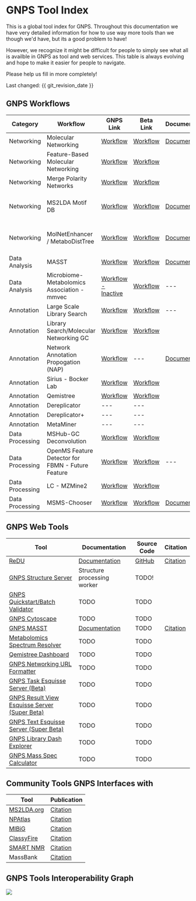 # GNPS Tool Index

This is a global tool index for GNPS. Throughout this documentation we have very detailed information for how to use way more tools than we though we'd have, but its a good problem to have!

However, we recognize it might be difficult for people to simply see what all is availble in GNPS as tool and web services. This table is always evolving and hope to make it easier for people to navigate. 

Please help us fill in more completely!

Last changed: {{ git_revision_date }}

## GNPS Workflows

| Category  | Workflow  | GNPS Link  | Beta Link  | Documentation | Source Code | Citation | 
|---|---|---|---|---|---|---|
| Networking | Molecular Networking  | [Workflow](https://gnps.ucsd.edu/ProteoSAFe/index.jsp?params=%7B%22workflow%22:%22METABOLOMICS-SNETS-V2%22,%22library_on_server%22:%22d.speclibs;%22%7D)  | [Workflow](https://proteomics2.ucsd.edu/ProteoSAFe/index.jsp?params=%7B%22workflow%22:%22METABOLOMICS-SNETS-V2%22,%22library_on_server%22:%22d.speclibs;%22%7D) | [Documentation](networking.md) | [Github](https://github.com/CCMS-UCSD/GNPS_Workflows/tree/master/metabolomics-snets-v2) | [Citation](https://www.nature.com/articles/nbt.3597) |
| Networking | Feature-Based Molecular Networking  | [Workflow](https://gnps.ucsd.edu/ProteoSAFe/index.jsp?params=%7B%22workflow%22:%22FEATURE-BASED-MOLECULAR-NETWORKING%22,%22library_on_server%22:%22d.speclibs;%22%7D)   | [Workflow](https://proteomics2.ucsd.edu/ProteoSAFe/index.jsp?params=%7B%22workflow%22:%22FEATURE-BASED-MOLECULAR-NETWORKING%22,%22library_on_server%22:%22d.speclibs;%22%7D) |
| Networking | Merge Polarity Networks  | [Workflow](https://gnps.ucsd.edu/ProteoSAFe/index.jsp?params=%7B%22workflow%22:%22MERGE_NETWORKS_POLARITY%22%7D)   | [Workflow](https://proteomics2.ucsd.edu/ProteoSAFe/index.jsp?params=%7B%22workflow%22:%22MERGE_NETWORKS_POLARITY%22%7D) | 
| Networking | MS2LDA Motif DB  | [Workflow](https://gnps.ucsd.edu/ProteoSAFe/index.jsp?params=%7B%22workflow%22:%22MS2LDA_MOTIFDB%22%7D)   | [Workflow](https://proteomics2.ucsd.edu/ProteoSAFe/index.jsp?params=%7B%22workflow%22:%22MS2LDA_MOTIFDB%22%7D) | [Documentation](ms2lda.md) |  [Github-ms2lda](https://github.com/sdrogers/lda), [Github-ms2ldaviz](https://github.com/sdrogers/ms2ldaviz)  | [Citation-ms2lda](https://www.pnas.org/content/113/48/13738), [Citation-ms2ldaviz](https://academic.oup.com/bioinformatics/article/34/2/317/4158166) |
| Networking | MolNetEnhancer / MetaboDistTree  | [Workflow](https://gnps.ucsd.edu/ProteoSAFe/index.jsp?params=%7B%22workflow%22:%22MOLNETENHANCER%22%7D)   | [Workflow](https://proteomics2.ucsd.edu/ProteoSAFe/index.jsp?params=%7B%22workflow%22:%22MOLNETENHANCER%22%7D) | [Documentation](molnetenhancer.md)|  [Github-MolNetEnhancer](https://github.com/madeleineernst/pyMolNetEnhancer), [Github-MetaboDistTrees](https://github.com/madeleineernst/MetaboDistTrees) | [Citation](https://www.mdpi.com/2218-1989/9/7/144) |
| Data Analysis | MASST  | [Workflow](https://gnps.ucsd.edu/ProteoSAFe/index.jsp?params=%7B%22workflow%22:%22SEARCH_SINGLE_SPECTRUM%22,%22library_on_server%22:%22d.speclibs;%22%7D)   | [Workflow](https://proteomics2.ucsd.edu/ProteoSAFe/index.jsp?params=%7B%22workflow%22:%22SEARCH_SINGLE_SPECTRUM%22,%22library_on_server%22:%22d.speclibs;%22%7D) |[Documentation](https://ccms-ucsd.github.io/GNPSDocumentation/masst/)|---|[Citation](https://www.nature.com/articles/s41587-019-0375-9)|
| Data Analysis | Microbiome-Metabolomics Association - mmvec  | [Workflow - Inactive](https://gnps.ucsd.edu/ProteoSAFe/index.jsp?params=%7B%22workflow%22:%22MMVEC%22%7D)   | [Workflow](https://proteomics2.ucsd.edu/ProteoSAFe/index.jsp?params=%7B%22workflow%22:%22MMVEC%22%7D) |---|
| Annotation | Large Scale Library Search  | [Workflow](https://gnps.ucsd.edu/ProteoSAFe/index.jsp?params=%7B%22workflow%22:%22MOLECULAR-LIBRARYSEARCH-V2%22,%22library_on_server%22:%22d.speclibs;%22%7D)   | [Workflow](https://proteomics2.ucsd.edu/ProteoSAFe/index.jsp?params=%7B%22workflow%22:%22MOLECULAR-LIBRARYSEARCH-V2%22,%22library_on_server%22:%22d.speclibs;%22%7D) |---| 
| Annotation | Library Search/Molecular Networking GC  | [Workflow](https://gnps.ucsd.edu/ProteoSAFe/index.jsp?params=%7B%22workflow%22:%22MOLECULAR-LIBRARYSEARCH-GC%22%7D)   | [Workflow](https://proteomics2.ucsd.edu/ProteoSAFe/index.jsp?params=%7B%22workflow%22:%22MOLECULAR-LIBRARYSEARCH-GC%22%7D) |
| Annotation | Network Annotation Propogation (NAP) | [Workflow](https://proteomics2.ucsd.edu/ProteoSAFe/?params=%7B%22workflow%22:%22NAP_CCMS2%22%7D) | --- | [Documentation](nap.md) | [GitHub](https://github.com/DorresteinLaboratory/NAP_ProteoSAFe/) | [Citation](https://journals.plos.org/ploscompbiol/article?id=10.1371/journal.pcbi.1006089) |
| Annotation | Sirius - Bocker Lab | [Workflow](https://gnps.ucsd.edu/ProteoSAFe/index.jsp?params=%7B%22workflow%22:%22SIRIUS%22%7D)   | [Workflow](https://proteomics2.ucsd.edu/ProteoSAFe/index.jsp?params=%7B%22workflow%22:%22SIRIUS%22%7D) |
| Annotation | Qemistree | [Workflow](https://gnps.ucsd.edu/ProteoSAFe/index.jsp?params=%7B%22workflow%22:%22QEMISTREE%22%7D)   | [Workflow](https://proteomics2.ucsd.edu/ProteoSAFe/index.jsp?params=%7B%22workflow%22:%22QEMISTREE%22%7D) |
| Annotation | Dereplicator | --- | --- |
| Annotation | Dereplicator+ | --- | --- |
| Annotation | MetaMiner | --- | --- |
| Data Processing | MSHub-GC Deconvolution  | [Workflow](https://gnps.ucsd.edu/ProteoSAFe/index.jsp?params=%7B"workflow":"MSHUB-GC"%7D)   | [Workflow](https://proteomics2.ucsd.edu/ProteoSAFe/index.jsp?params=%7B"workflow":"MSHUB-GC"%7D) | 
| Data Processing | OpenMS Feature Detector for FBMN - Future Feature  | [Workflow]()   | [Workflow]() |---|
| Data Processing | LC - MZMine2 | [Workflow](https://gnps.ucsd.edu/ProteoSAFe/index.jsp?params=%7B%22workflow%22:%22LC_MZMINE2%22%7D) | [Workflow](https://proteomics2.ucsd.edu/ProteoSAFe/index.jsp?params=%7B%22workflow%22:%22LC_MZMINE2%22%7D) |
| Data Processing | MSMS-Chooser  | [Workflow](https://gnps.ucsd.edu/ProteoSAFe/index.jsp?params=%7B%22workflow%22:%22MSMS-CHOOSER%22%7D)   | [Workflow](https://proteomics2.ucsd.edu/ProteoSAFe/index.jsp?params=%7B%22workflow%22:%22MSMS-CHOOSER%22%7D) |[Documentation](https://ccms-ucsd.github.io/GNPSDocumentation/msmschooser/)| [Github](https://github.com/CCMS-UCSD/GNPS_Workflows/tree/master/msms-chooser) |[Citation](https://onlinelibrary.wiley.com/doi/abs/10.1002/rcm.8725)| 


## GNPS Web Tools


| Tool  | Documentation | Source Code | Citation |
|---|---|---|---|
| [ReDU](https://redu.ucsd.edu/) | [Documentation](https://mwang87.github.io/ReDU-MS2-Documentation/) | [GitHub](https://github.com/mwang87/ReDU-MS2-GNPS) | [Citation](https://www.biorxiv.org/content/10.1101/750471v1)|
| [GNPS Structure Server](https://gnps-structure.ucsd.edu/) | Structure processing worker | TODO! |
| [GNPS Quickstart/Batch Validator](https://gnps-quickstart.ucsd.edu) | TODO | TODO |
| [GNPS Cytoscape](https://gnps-cytoscape.ucsd.edu) | TODO | TODO |
| [GNPS MASST](https://masst.ucsd.edu) | [Documentation](https://ccms-ucsd.github.io/GNPSDocumentation/masst/) | TODO | [Citation](https://www.nature.com/articles/s41587-019-0375-9)|
| [Metabolomics Spectrum Resolver](https://metabolomics-usi.ucsd.edu) | TODO | TODO |
| [Qemistree Dashboard](https://qemistree.ucsd.edu) | TODO | TODO |
| [GNPS Networking URL Formatter](https://gnps-urlworkflow.herokuapp.com/) | TODO | TODO |
| [GNPS Task Esquisse Server (Beta)](http://dorresteintesthub.ucsd.edu:8347/) | TODO | TODO |
| [GNPS Result View Esquisse Server (Super Beta)](http://dorresteintesthub.ucsd.edu:8359/) | TODO | TODO |
| [GNPS Text Esquisse Server (Super Beta)](https://gnps.shinyapps.io/text_entry/) | TODO | TODO |
| [GNPS Library Dash Explorer](http://dorresteinappshub.ucsd.edu:6546/) | TODO | TODO |
| [GNPS Mass Spec Calculator](https://gnps-masscalculator.herokuapp.com/) | TODO | TODO |

## Community Tools GNPS Interfaces with

| Tool  | Publication |
|---|---|
| [MS2LDA.org](http://ms2lda.org/) | [Citation](https://academic.oup.com/bioinformatics/article/34/2/317/4158166) |
| [NPAtlas](https://www.npatlas.org/joomla/) | [Citation](https://pubs.acs.org/doi/10.1021/acscentsci.9b00806) |
| [MIBiG](https://mibig.secondarymetabolites.org/) | [Citation](https://academic.oup.com/nar/article/48/D1/D454/5587631) |
| [ClassyFire](http://classyfire.wishartlab.com/) | [Citation](https://jcheminf.biomedcentral.com/articles/10.1186/s13321-016-0174-y) |
| [SMART NMR](http://smart.ucsd.edu) | [Citation](https://pubs.acs.org/doi/abs/10.1021/jacs.9b13786) |
| MassBank | [Citation](https://onlinelibrary.wiley.com/doi/full/10.1002/jms.1777?casa_token=Wr51kpu9hCgAAAAA%3AERBV24GFextLVnW0J4SDcdJAskSYG2eqf2tgh8AUBeowVLnKBErbLqJxEzOQJUz2MqrI5dKr47zSVXw) | 

## GNPS Tools Interoperability Graph

[![](https://mermaid.ink/img/eyJjb2RlIjoiZ3JhcGggVERcblx0SW5wdXRHQ0RhdGEoR0MgTWFzcyBTcGVjdHJvbWV0cnkgRGF0YSkgLS0-IE1TSFVCW0dOUFMgLSBNU0h1YiBEZXZvbnZvbHV0aW9uXVxuXHRNU0hVQiAtLT4gR0NMaWJyYXJ5W0dOUFMgLSBHQyBMaWJyYXJ5IFNlYXJjaCBhbmQgTmV0d29ya2luZ11cblx0R0NMaWJyYXJ5IC0tPiBRaWltZTJQQ09BXG5cblx0SW5wdXRMQ0RhdGEoTEMgTVMvTVMgVmVuZG9yIE1hc3MgU3BlY3Ryb21ldHJ5IERhdGEpIC0tPiBNU0NvbnZlcnRbTVNDb252ZXJ0XVxuXHRJbnB1dExDRGF0YSAtLT4gUXVpY2tzdGFydFtHTlBTIFF1aWNrc3RhcnRdXG5cdFF1aWNrc3RhcnQgLS0-IE9wZW5Gb3JtYXRzKE9wZW4gbXpNTCBGb3JtYXQpXG5cdE1TQ29udmVydCAtLT4gT3BlbkZvcm1hdHNcblx0T3BlbkZvcm1hdHMgLS0-IERlcmVwbGljYXRvclxuXHRPcGVuRm9ybWF0cyAtLT4gRGVyZXBsaWNhdG9yK1xuXHRPcGVuRm9ybWF0cyAtLT4gTGlicmFyeVNlYXJjaChHTlBTIC0gU3BlY3RyYWwgTGlicmFyeSBTZWFyY2gpXG5cdE9wZW5Gb3JtYXRzIC0tPiBNU01TLUNob29zZXIgLS0-IEdOUFNMaWJyYXJ5W0dOUFMgUHVibGljIFNwZWN0cmFsIExpYnJhcmlyZXNdXG5cdE9wZW5Gb3JtYXRzIC0tPiBHTlBTTGlicmFyeVtHTlBTIFB1YmxpYyBTcGVjdHJhbCBMaWJyYXJpcmVzXVxuXHRPcGVuRm9ybWF0cyAtLT4gQ2xhc3NpY2FsTmV0d29ya2luZ1tHTlBTIENsYXNzaWNhbCBNb2xlY3VsYXIgTmV0d29ya2luZ11cblx0T3BlbkZvcm1hdHMgLS0-IE1abWluZTJbTVptaW5lMiBGZWF0dXJlIEZpbmRpbmddIC0tPiBGQk1OXG5cdE9wZW5Gb3JtYXRzIC0tPiBPcGVuTVNbT3Blbk1TIEZlYXR1cmUgRmluZGluZ10gLS0-IEZCTU5cblx0T3BlbkZvcm1hdHMgLS0-IFhDTVNbWENNUyBGZWF0dXJlIEZpbmRpbmddIC0tPiBGQk1OXG5cdE9wZW5Gb3JtYXRzIC0tPiBNU0RpYWxbTVNEaWFsIEZlYXR1cmUgRmluZGluZ10gLS0-IEZCTU5cblx0T3BlbkZvcm1hdHMgLS0-IEdOUFNNWm1pbmUyW0dOUFMgLSBNWm1pbmUyIEZlYXR1cmUgRmluZGluZ10gLS0-IEZCTU5cblx0TVptaW5lMiAtLT4gRkJNTltHTlBTIC0gRmVhdHVyZSBCYXNlZCBNb2xlY3VsYXIgTmV0d29ya2luZ11cblx0Q2xhc3NpY2FsTmV0d29ya2luZyAtLT4gTVMyTERBW0dOUFMgLSBNUzJMREEgU3Vic3RydWN0dXJlIERpc2NvdmVyeV1cblx0Q2xhc3NpY2FsTmV0d29ya2luZyAtLT4gUWlpbWUyUENPQVtRaWltZTIgUENvQV1cblx0Q2xhc3NpY2FsTmV0d29ya2luZyAtLT4gQ3l0b3NjYXBlW0N5dG9zY2FwZSBWaXN1YWxpemF0aW9uXVxuXHRGQk1OIC0tPiBNUzJMREFcblx0RkJNTiAtLT4gQ3l0b3NjYXBlXG5cdEZCTU4gLS0-IFFlbWlzdHJlZVxuXHRGQk1OIC0tPiBTaXJpdXNcblx0RkJNTiAgLS0-IE5BUFxuXHRDbGFzc2ljYWxOZXR3b3JraW5nICAtLT4gTkFQXG5cdENsYXNzaWNhbE5ldHdvcmtpbmcgLS0-IE1vbE5ldEVuaGFuY2VyXG5cdEZCTU4gLS0-IE1vbE5ldEVuaGFuY2VyXG5cdEZCTU4gLS0-IE1lcmdlUG9sYXJpdHlcblx0RkJNTiAtLT4gRXNxdWlzc2VbSW50ZXJhY3RpdmUgUGxvdHRpbmcgd2l0aCBFc3F1aXNzZV1cblx0Q2xhc3NpY2FsTmV0d29ya2luZyAtLT4gTWVyZ2VQb2xhcml0eVxuXHRRZW1pc3RyZWUgLS0-IFFlbWlzdHJlZURhc2hib2FyZChRZW1pc3RyZWUgSW50ZXJhY3RpdmUgRGFzaGJvYXJkKVxuIiwibWVybWFpZCI6eyJ0aGVtZSI6ImRlZmF1bHQiLCJmbG93Y2hhcnQiOnsiY3VydmUiOiJiYXNpcyIsIm5vZGVTcGFjaW5nIjoxMDB9fX0)](https://mermaid-js.github.io/mermaid-live-editor/#/edit/eyJjb2RlIjoiZ3JhcGggVERcblx0SW5wdXRHQ0RhdGEoR0MgTWFzcyBTcGVjdHJvbWV0cnkgRGF0YSkgLS0-IE1TSFVCW0dOUFMgLSBNU0h1YiBEZXZvbnZvbHV0aW9uXVxuXHRNU0hVQiAtLT4gR0NMaWJyYXJ5W0dOUFMgLSBHQyBMaWJyYXJ5IFNlYXJjaCBhbmQgTmV0d29ya2luZ11cblx0R0NMaWJyYXJ5IC0tPiBRaWltZTJQQ09BXG5cblx0SW5wdXRMQ0RhdGEoTEMgTVMvTVMgVmVuZG9yIE1hc3MgU3BlY3Ryb21ldHJ5IERhdGEpIC0tPiBNU0NvbnZlcnRbTVNDb252ZXJ0XVxuXHRJbnB1dExDRGF0YSAtLT4gUXVpY2tzdGFydFtHTlBTIFF1aWNrc3RhcnRdXG5cdFF1aWNrc3RhcnQgLS0-IE9wZW5Gb3JtYXRzKE9wZW4gbXpNTCBGb3JtYXQpXG5cdE1TQ29udmVydCAtLT4gT3BlbkZvcm1hdHNcblx0T3BlbkZvcm1hdHMgLS0-IERlcmVwbGljYXRvclxuXHRPcGVuRm9ybWF0cyAtLT4gRGVyZXBsaWNhdG9yK1xuXHRPcGVuRm9ybWF0cyAtLT4gTGlicmFyeVNlYXJjaChHTlBTIC0gU3BlY3RyYWwgTGlicmFyeSBTZWFyY2gpXG5cdE9wZW5Gb3JtYXRzIC0tPiBNU01TLUNob29zZXIgLS0-IEdOUFNMaWJyYXJ5W0dOUFMgUHVibGljIFNwZWN0cmFsIExpYnJhcmlyZXNdXG5cdE9wZW5Gb3JtYXRzIC0tPiBHTlBTTGlicmFyeVtHTlBTIFB1YmxpYyBTcGVjdHJhbCBMaWJyYXJpcmVzXVxuXHRPcGVuRm9ybWF0cyAtLT4gQ2xhc3NpY2FsTmV0d29ya2luZ1tHTlBTIENsYXNzaWNhbCBNb2xlY3VsYXIgTmV0d29ya2luZ11cblx0T3BlbkZvcm1hdHMgLS0-IE1abWluZTJbTVptaW5lMiBGZWF0dXJlIEZpbmRpbmddIC0tPiBGQk1OXG5cdE9wZW5Gb3JtYXRzIC0tPiBPcGVuTVNbT3Blbk1TIEZlYXR1cmUgRmluZGluZ10gLS0-IEZCTU5cblx0T3BlbkZvcm1hdHMgLS0-IFhDTVNbWENNUyBGZWF0dXJlIEZpbmRpbmddIC0tPiBGQk1OXG5cdE9wZW5Gb3JtYXRzIC0tPiBNU0RpYWxbTVNEaWFsIEZlYXR1cmUgRmluZGluZ10gLS0-IEZCTU5cblx0T3BlbkZvcm1hdHMgLS0-IEdOUFNNWm1pbmUyW0dOUFMgLSBNWm1pbmUyIEZlYXR1cmUgRmluZGluZ10gLS0-IEZCTU5cblx0TVptaW5lMiAtLT4gRkJNTltHTlBTIC0gRmVhdHVyZSBCYXNlZCBNb2xlY3VsYXIgTmV0d29ya2luZ11cblx0Q2xhc3NpY2FsTmV0d29ya2luZyAtLT4gTVMyTERBW0dOUFMgLSBNUzJMREEgU3Vic3RydWN0dXJlIERpc2NvdmVyeV1cblx0Q2xhc3NpY2FsTmV0d29ya2luZyAtLT4gUWlpbWUyUENPQVtRaWltZTIgUENvQV1cblx0Q2xhc3NpY2FsTmV0d29ya2luZyAtLT4gQ3l0b3NjYXBlW0N5dG9zY2FwZSBWaXN1YWxpemF0aW9uXVxuXHRGQk1OIC0tPiBNUzJMREFcblx0RkJNTiAtLT4gQ3l0b3NjYXBlXG5cdEZCTU4gLS0-IFFlbWlzdHJlZVxuXHRGQk1OIC0tPiBTaXJpdXNcblx0RkJNTiAgLS0-IE5BUFxuXHRDbGFzc2ljYWxOZXR3b3JraW5nICAtLT4gTkFQXG5cdENsYXNzaWNhbE5ldHdvcmtpbmcgLS0-IE1vbE5ldEVuaGFuY2VyXG5cdEZCTU4gLS0-IE1vbE5ldEVuaGFuY2VyXG5cdEZCTU4gLS0-IE1lcmdlUG9sYXJpdHlcblx0RkJNTiAtLT4gRXNxdWlzc2VbSW50ZXJhY3RpdmUgUGxvdHRpbmcgd2l0aCBFc3F1aXNzZV1cblx0Q2xhc3NpY2FsTmV0d29ya2luZyAtLT4gTWVyZ2VQb2xhcml0eVxuXHRRZW1pc3RyZWUgLS0-IFFlbWlzdHJlZURhc2hib2FyZChRZW1pc3RyZWUgSW50ZXJhY3RpdmUgRGFzaGJvYXJkKVxuIiwibWVybWFpZCI6eyJ0aGVtZSI6ImRlZmF1bHQiLCJmbG93Y2hhcnQiOnsiY3VydmUiOiJiYXNpcyIsIm5vZGVTcGFjaW5nIjoxMDB9fX0)
